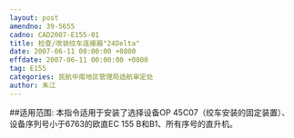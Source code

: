 ```yaml
---
layout: post
amendno: 39-5655
cadno: CAD2007-E155-01
title: 检查/改装绞车连接器"24Delta"
date: 2007-06-11 00:00:00 +0800
effdate: 2007-06-11 00:00:00 +0800
tag: E155
categories: 民航中南地区管理局适航审定处
author: 朱江
---
```


##适用范围:
本指令适用于安装了选择设备OP 45C07（绞车安装的固定装置）、设备序列号小于6763的欧直EC 155 B和B1、所有序号的直升机。

